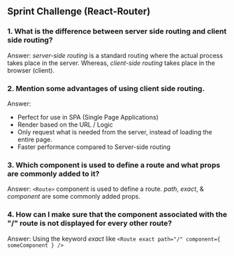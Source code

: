 ## Sprint Challenge (React-Router)

### 1. What is the difference between server side routing and client side routing?
Answer: _server-side routing_ is a standard routing where the actual process takes place in the server.
Whereas, _client-side routing_ takes place in the browser (client).

### 2. Mention some advantages of using client side routing.
Answer: 
 * Perfect for use in SPA (Single Page Applications)
 * Render based on the URL / Logic
 * Only request what is needed from the server, instead of loading the entire page.
 * Faster performance compared to Server-side routing

### 3. Which component is used to define a route and what props are commonly added to it?
Answer: `<Route>` component is used to define a route. 
_path_, _exact_, & _component_ are some commonly added props.

### 4. How can I make sure that the component associated with the "/" route is not displayed for every other route?
Answer: Using the keyword _exact_ like
  `<Route exact path="/" component={ someComponent } />`